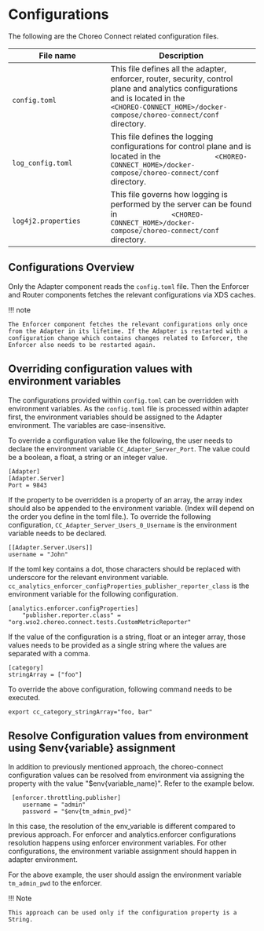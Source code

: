 # Configurations

The following are the Choreo Connect related configuration files.

| File name                                                                                 | Description                                                                                                                                                   |
|-------------------------------------------------------------------------------------------|---------------------------------------------------------------------------------------------------------------------------------------------------------------|
| `                           config.toml                                         ` | This file defines all the adapter, enforcer, router, security, control plane and analytics configurations and is located in the `             <CHOREO-CONNECT_HOME>/docker-compose/choreo-connect/conf` directory.                      |
| `                           log_config.toml                                         `       | This file defines the logging configurations for control plane and is located in the `             <CHOREO-CONNECT_HOME>/docker-compose/choreo-connect/conf` directory.                 |
| `                           log4j2.properties                                         `      | This file governs how logging is performed by the server can be found in `             <CHOREO-CONNECT_HOME>/docker-compose/choreo-connect/conf` directory.                 |


## Configurations Overview

Only the Adapter component reads the `config.toml` file. Then the Enforcer and Router components fetches the relevant configurations via XDS caches. 

!!! note

    The Enforcer component fetches the relevant configurations only once from the Adapter in its lifetime. If the Adapter is restarted with a configuration change which contains changes related to Enforcer, the Enforcer also needs to be restarted again.


## Overriding configuration values with environment variables

The configurations provided within `config.toml` can be overridden with environment variables. As 
the `config.toml` file is processed within adapter first, the environment variables should be assigned
to the Adapter environment. The variables are case-insensitive.

To override a configuration value like the following, the user needs to declare the environment variable
`CC_Adapter_Server_Port`. The value could be a boolean, a float, a string or an integer value.

```
[Adapter]
[Adapter.Server]
Port = 9843
```

If the property to be overridden is a property of an array, the array index should also be appended to the 
environment variable. (Index will depend on the order you define in the toml file.). To override the 
following configuration, `CC_Adapter_Server_Users_0_Username` is the environment variable needs to be
declared.

```
[[Adapter.Server.Users]]
username = "John"
```

If the toml key contains a dot, those characters should be replaced with underscore for the relevant 
environment variable. `cc_analytics_enforcer_configProperties_publisher_reporter_class` is the 
environment variable for the following configuration.

```
[analytics.enforcer.configProperties]
    "publisher.reporter.class" = "org.wso2.choreo.connect.tests.CustomMetricReporter"
```            

If the value of the configuration is a string, float or an integer array, those values needs to be provided as
a single string where the values are separated with a comma. 

```
[category]
stringArray = ["foo"]
```

To override the above configuration, following command needs to be executed.

```
export cc_category_stringArray="foo, bar"
```


## Resolve Configuration values from environment using $env{variable} assignment

In addition to previously mentioned approach, the choreo-connect configuration values can be resolved from environment via assigning the property with the value "$env{variable_name}". Refer to the example below.

```
 [enforcer.throttling.publisher]
    username = "admin"
    password = "$env{tm_admin_pwd}"
```    

In this case, the resolution of the env_variable is different compared to previous approach. For enforcer and analytics.enforcer configurations resolution happens using enforcer environment variables. For other configurations, the environment variable assignment should happen in adapter environment. 

For the above example, the user should assign the environment variable `tm_admin_pwd` to the enforcer.

!!! Note

    This approach can be used only if the configuration property is a String. 
